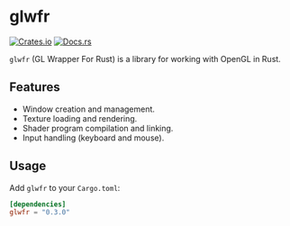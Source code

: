 # glwfr

[![Crates.io](https://img.shields.io/crates/v/glwfr)](https://crates.io/crates/glwfr)
[![Docs.rs](https://docs.rs/glwfr/badge.svg)](https://docs.rs/glwfr)

`glwfr` (GL Wrapper For Rust) is a library for working with OpenGL in Rust.

## Features

- Window creation and management.
- Texture loading and rendering.
- Shader program compilation and linking.
- Input handling (keyboard and mouse).

## Usage

Add `glwfr` to your `Cargo.toml`:

```toml
[dependencies]
glwfr = "0.3.0"
```
